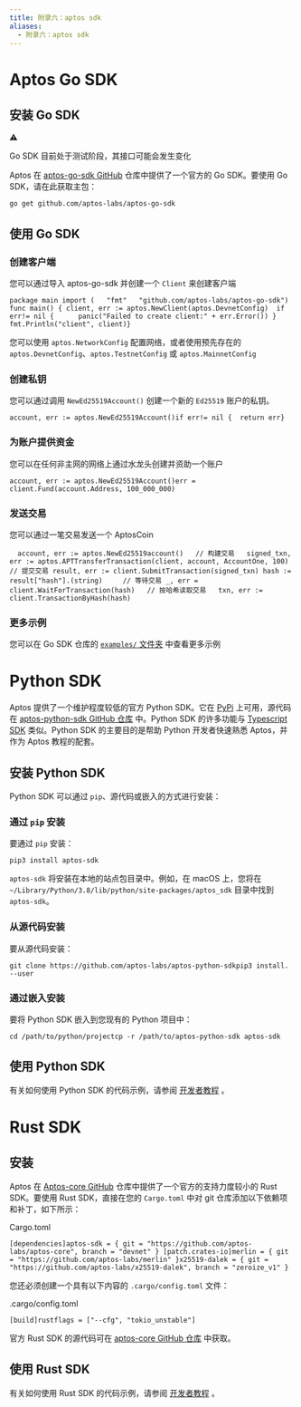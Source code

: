 ```yaml
---
title: 附录六：aptos sdk
aliases:
  - 附录六：aptos sdk
---
```


# Aptos Go SDK

## 安装 Go SDK

⚠️

Go SDK 目前处于测试阶段，其接口可能会发生变化

Aptos 在 [aptos-go-sdk GitHub](https://github.com/aptos-labs/aptos-go-sdk) 仓库中提供了一个官方的 Go SDK。要使用 Go SDK，请在此获取主包：

```
go get github.com/aptos-labs/aptos-go-sdk
```



## 使用 Go SDK

### 创建客户端

您可以通过导入 aptos-go-sdk 并创建一个 `Client` 来创建客户端

```
package main import (	"fmt"	"github.com/aptos-labs/aptos-go-sdk") func main() {	client, err := aptos.NewClient(aptos.DevnetConfig)	if err!= nil {		panic("Failed to create client:" + err.Error())	}	fmt.Println("client", client)}
```



您可以使用 `aptos.NetworkConfig` 配置网络，或者使用预先存在的 `aptos.DevnetConfig`、`aptos.TestnetConfig` 或 `aptos.MainnetConfig`

### 创建私钥

您可以通过调用 `NewEd25519Account()` 创建一个新的 `Ed25519` 账户的私钥。

```
account, err := aptos.NewEd25519Account()if err!= nil {  return err}
```



### 为账户提供资金

您可以在任何非主网的网络上通过水龙头创建并资助一个账户

```
account, err := aptos.NewEd25519Account()err = client.Fund(account.Address, 100_000_000)
```



### 发送交易

您可以通过一笔交易发送一个 AptosCoin

```
  account, err := aptos.NewEd25519account()   // 构建交易	signed_txn, err := aptos.APTTransferTransaction(client, account, AccountOne, 100) 	// 提交交易	result, err := client.SubmitTransaction(signed_txn)	hash := result["hash"].(string) 	// 等待交易	_, err = client.WaitForTransaction(hash)   // 按哈希读取交易	txn, err := client.TransactionByHash(hash)
```



### 更多示例

您可以在 Go SDK 仓库的 [`examples/` 文件夹](https://github.com/aptos-labs/aptos-go-sdk/tree/main/examples) 中查看更多示例



# Python SDK

Aptos 提供了一个维护程度较低的官方 Python SDK。它在 [PyPi](https://pypi.org/project/aptos-sdk/) 上可用，源代码在 [aptos-python-sdk GitHub 仓库](https://github.com/aptos-labs/aptos-python-sdk) 中。Python SDK 的许多功能与 [Typescript SDK](https://aptos.dev/en/build/sdks/ts-sdk) 类似。Python SDK 的主要目的是帮助 Python 开发者快速熟悉 Aptos，并作为 Aptos 教程的配套。

## 安装 Python SDK

Python SDK 可以通过 `pip`、源代码或嵌入的方式进行安装：

### 通过 `pip` 安装

要通过 `pip` 安装：

```
pip3 install aptos-sdk
```

`aptos-sdk` 将安装在本地的站点包目录中。例如，在 macOS 上，您将在 `~/Library/Python/3.8/lib/python/site-packages/aptos_sdk` 目录中找到 `aptos-sdk`。

### 从源代码安装

要从源代码安装：

```
git clone https://github.com/aptos-labs/aptos-python-sdkpip3 install. --user
```

### 通过嵌入安装

要将 Python SDK 嵌入到您现有的 Python 项目中：


```
cd /path/to/python/projectcp -r /path/to/aptos-python-sdk aptos-sdk
```

## 使用 Python SDK

有关如何使用 Python SDK 的代码示例，请参阅 [开发者教程](https://aptos.dev/en/build/guides) 。


# Rust SDK

## 安装

Aptos 在 [Aptos-core GitHub](https://github.com/aptos-labs/aptos-core/tree/main/sdk) 仓库中提供了一个官方的支持力度较小的 Rust SDK。要使用 Rust SDK，直接在您的 `Cargo.toml` 中对 git 仓库添加以下依赖项和补丁，如下所示：

Cargo.toml

```
[dependencies]aptos-sdk = { git = "https://github.com/aptos-labs/aptos-core", branch = "devnet" } [patch.crates-io]merlin = { git = "https://github.com/aptos-labs/merlin" }x25519-dalek = { git = "https://github.com/aptos-labs/x25519-dalek", branch = "zeroize_v1" }
```

您还必须创建一个具有以下内容的 `.cargo/config.toml` 文件：

.cargo/config.toml

```
[build]rustflags = ["--cfg", "tokio_unstable"]
```

官方 Rust SDK 的源代码可在 [aptos-core GitHub 仓库](https://github.com/aptos-labs/aptos-core/tree/main/sdk) 中获取。

## 使用 Rust SDK

有关如何使用 Rust SDK 的代码示例，请参阅 [开发者教程](https://aptos.dev/en/build/guides) 。